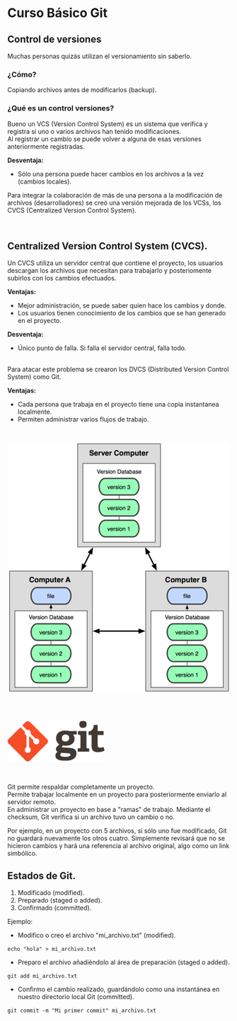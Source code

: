 # Curso Básico Git

## Control de versiones<br>

Muchas personas quizás utilizan el versionamiento sin saberlo.<br>

### ¿Cómo?
Copiando archivos antes de modificarlos (backup).<br>

### ¿Qué es un control versiones?
Bueno un VCS (Version Control System) es un sistema que verifica y registra si uno o varios archivos han tenido modificaciones.<br>
Al registrar un cambio se puede volver a alguna de esas versiones anteriormente registradas.<br>

**Desventaja:** 
* Sólo una persona puede hacer cambios en los archivos a la vez (cambios locales).

Para integrar la colaboración de más de una persona a la modificación de archivos (desarrolladores) se creó una versión mejorada de los VCSs, los CVCS (Centralized Version Control System).<br>

<br>

## Centralized Version Control System (CVCS).
Un CVCS utiliza un servidor central que contiene el proyecto, los usuarios descargan los archivos que necesitan para trabajarlo y posteriomente subirlos con los cambios efectuados.

**Ventajas:**
* Mejor administración, se puede saber quien hace los cambios y donde.
* Los usuarios tienen conocimiento de los cambios que se han generado en el proyecto.

**Desventaja:**
* Único punto de falla. Si falla el servidor central, falla todo.
<br>
Para atacar este problema se crearon los DVCS (Distributed Version Control System) como Git.

**Ventajas:** 
* Cada persona que trabaja en el proyecto tiene una copia instantanea localmente.
* Permiten administrar varios flujos de trabajo.
<br>

<p align="center">
<img src="https://github.com/coneking/git_curso/blob/desarrollo/images/DVCS.png">
</p>

<br>
<br>

![alt text](https://github.com/coneking/git_curso/blob/desarrollo/images/GitLogo.png)

<br>

Git permite respaldar completamente un proyecto.<br>
Permite trabajar localmente en un proyecto para posteriormente enviarlo al servidor remoto.<br>
En administrar un proyecto en base a "ramas" de trabajo.
Mediante el checksum, Git verifica si un archivo tuvo un cambio o no.<br>
        
Por ejemplo, en un proyecto con 5 archivos, si sólo uno fue modificado, Git no guardará nuevamente los otros cuatro.
Simplemente revisará que no se hicieron cambios y hará una referencia al archivo original, algo como un link simbólico.


## Estados de Git.

1. Modificado (modified).
2. Preparado (staged o added).
3. Confirmado (committed).

Ejemplo:

* Modifico o creo el archivo "mi_archivo.txt" (modified).
```
echo "hola" > mi_archivo.txt
```

* Preparo el archivo añadiéndolo al área de preparación (staged o added).
```
git add mi_archivo.txt
```

* Confirmo el cambio realizado, guardándolo como una instantánea en nuestro directorio local Git (committed).
```
git commit -m "Mi primer commit" mi_archivo.txt
```


